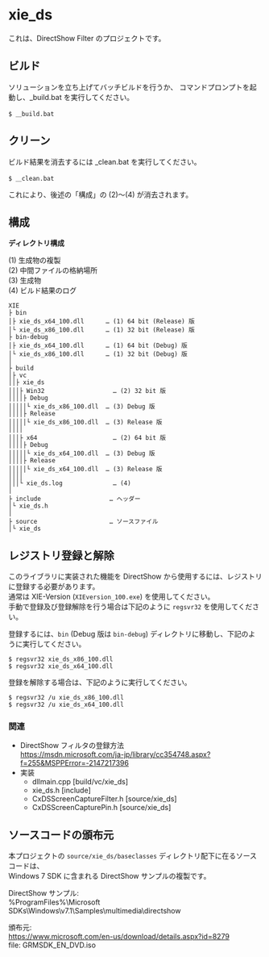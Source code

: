 xie_ds
====

これは、DirectShow Filter のプロジェクトです。

## ビルド

ソリューションを立ち上げてバッチビルドを行うか、
コマンドプロンプトを起動し、\_build.bat を実行してください。  

	$ ＿build.bat

## クリーン

ビルド結果を消去するには \_clean.bat を実行してください。  

	$ ＿clean.bat

これにより、後述の「構成」の (2)～(4) が消去されます。  

## 構成

**ディレクトリ構成**  

(1) 生成物の複製  
(2) 中間ファイルの格納場所  
(3) 生成物  
(4) ビルド結果のログ  

	XIE
	├ bin
	│├ xie_ds_x64_100.dll      … (1) 64 bit (Release) 版
	│└ xie_ds_x86_100.dll      … (1) 32 bit (Release) 版
	├ bin-debug
	│├ xie_ds_x64_100.dll      … (1) 64 bit (Debug) 版
	│└ xie_ds_x86_100.dll      … (1) 32 bit (Debug) 版
	│
	├ build
	│├ vc
	││├ xie_ds
	│││├ Win32                   … (2) 32 bit 版
	││││├ Debug
	│││││└ xie_ds_x86_100.dll  … (3) Debug 版
	││││├ Release
	│││││└ xie_ds_x86_100.dll  … (3) Release 版
	││││
	│││├ x64                     … (2) 64 bit 版
	││││├ Debug
	│││││└ xie_ds_x64_100.dll  … (3) Debug 版
	││││├ Release
	│││││└ xie_ds_x64_100.dll  … (3) Release 版
	││││
	│││└ xie_ds.log              … (4)
	│
	├ include                   … ヘッダー
	│└ xie_ds.h
	│
	├ source                    … ソースファイル
	│└ xie_ds


## レジストリ登録と解除

このライブラリに実装された機能を DirectShow から使用するには、レジストリに登録する必要があります。  
通常は XIE-Version (`XIEversion_100.exe`) を使用してください。  
手動で登録及び登録解除を行う場合は下記のように `regsvr32` を使用してください。  

登録するには、`bin` (Debug 版は `bin-debug`) ディレクトリに移動し、下記のように実行してください。

	$ regsvr32 xie_ds_x86_100.dll
	$ regsvr32 xie_ds_x64_100.dll


登録を解除する場合は、下記のように実行してください。

	$ regsvr32 /u xie_ds_x86_100.dll
	$ regsvr32 /u xie_ds_x64_100.dll

### 関連

- DirectShow フィルタの登録方法  
	https://msdn.microsoft.com/ja-jp/library/cc354748.aspx?f=255&MSPPError=-2147217396
- 実装
	- dllmain.cpp [build/vc/xie_ds]
	- xie_ds.h [include]
	- CxDSScreenCaptureFilter.h [source/xie_ds]
	- CxDSScreenCapturePin.h [source/xie_ds]

## ソースコードの頒布元

本プロジェクトの `source/xie_ds/baseclasses` ディレクトリ配下に在るソースコードは、  
Windows 7 SDK に含まれる DirectShow サンプルの複製です。  

DirectShow サンプル:  
%ProgramFiles%\Microsoft SDKs\Windows\v7.1\Samples\multimedia\directshow  

頒布元:  
https://www.microsoft.com/en-us/download/details.aspx?id=8279  
file: GRMSDK_EN_DVD.iso  


